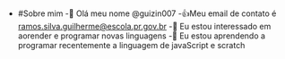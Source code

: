 - #Sobre mim 
-👋 Olá meu nome @guizin007
-:+1:Meu email de contato é ramos.silva.guilherme@escola.pr.gov.br
-👀 Eu estou interessado em aorender e programar novas linguagens
-🌱 Eu estou aprendendo a programar recentemente a linguagem de javaScript e scratch 

